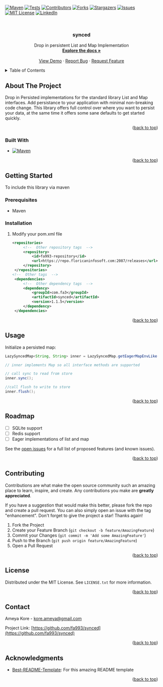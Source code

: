 <!-- Improved compatibility of back to top link: See: https://github.com/othneildrew/Best-README-Template/pull/73 -->
<a name="readme-top"></a>
[![Maven][maven-repo-shield]][maven-repo-url]
[![Tests][ci-shield]][ci-url]
[![Contributors][contributors-shield]][contributors-url]
[![Forks][forks-shield]][forks-url]
[![Stargazers][stars-shield]][stars-url]
[![Issues][issues-shield]][issues-url]
[![MIT License][license-shield]][license-url]
[![LinkedIn][linkedin-shield]][linkedin-url]



<!-- PROJECT LOGO -->
<br />
<div align="center">

<h3 align="center">synced</h3>

  <p align="center">
    Drop in persistent List and Map Implementation
    <br />
    <a href="https://github.com/fa993/synced"><strong>Explore the docs »</strong></a>
    <br />
    <br />
    <a href="https://github.com/fa993/synced">View Demo</a>
    ·
    <a href="https://github.com/fa993/synced/issues">Report Bug</a>
    ·
    <a href="https://github.com/fa993/synced/issues">Request Feature</a>
  </p>
</div>



<!-- TABLE OF CONTENTS -->
<details>
  <summary>Table of Contents</summary>
  <ol>
    <li>
      <a href="#about-the-project">About The Project</a>
      <ul>
        <li><a href="#built-with">Built With</a></li>
      </ul>
    </li>
    <li>
      <a href="#getting-started">Getting Started</a>
      <ul>
        <li><a href="#prerequisites">Prerequisites</a></li>
        <li><a href="#installation">Installation</a></li>
      </ul>
    </li>
    <li><a href="#usage">Usage</a></li>
    <li><a href="#roadmap">Roadmap</a></li>
    <li><a href="#contributing">Contributing</a></li>
    <li><a href="#license">License</a></li>
    <li><a href="#contact">Contact</a></li>
    <li><a href="#acknowledgments">Acknowledgments</a></li>
  </ol>
</details>



<!-- ABOUT THE PROJECT -->
## About The Project

Drop in Persisted implementations for the standard library List and Map interfaces. Add persistance to your application with minimal non-breaking code change. This library offers full control over where you want to persist your data, at the same time it offers some sane defaults to get started quickly.

<p align="right">(<a href="#readme-top">back to top</a>)</p>



### Built With

* [![Maven][Maven]][Maven-url]

<p align="right">(<a href="#readme-top">back to top</a>)</p>



<!-- GETTING STARTED -->
## Getting Started

To include this library via maven

### Prerequisites

* Maven

### Installation

1. Modify your pom.xml file
   ```xml
   <repositories>
        <!--  Other repository tags  -->
        <repository>
            <id>fa993-repository</id>
            <url>https://repo.floricaninfosoft.com:2087/releases</url>
        </repository>
    </repositories>
   <!--  Other tags  -->
    <dependencies>
        <!--  Other dependency tags  -->
        <dependency>
            <groupId>com.fa3</groupId>
            <artifactId>synced</artifactId>
            <version>1.1.5</version>
        </dependency>
    </dependencies>
   
   ```

<p align="right">(<a href="#readme-top">back to top</a>)</p>

<!-- USAGE EXAMPLES -->
## Usage

Initialize a persisted map:

```java
LazySyncedMap<String, String> inner = LazySyncedMap.getEagerMapEnvLike(new HashMap<>(), String.class, String.class, userDirEnvFile);

// inner implements Map so all interface methods are supported

// call sync to read from store
inner.sync();

//call flush to write to store
inner.flush();
```

<p align="right">(<a href="#readme-top">back to top</a>)</p>



<!-- ROADMAP -->
## Roadmap

- [ ] SQLite support 
- [ ] Redis support
- [ ] Eager implementations of list and map

See the [open issues](https://github.com/fa993/synced/issues) for a full list of proposed features (and known issues).

<p align="right">(<a href="#readme-top">back to top</a>)</p>



<!-- CONTRIBUTING -->
## Contributing

Contributions are what make the open source community such an amazing place to learn, inspire, and create. Any contributions you make are **greatly appreciated**.

If you have a suggestion that would make this better, please fork the repo and create a pull request. You can also simply open an issue with the tag "enhancement".
Don't forget to give the project a star! Thanks again!

1. Fork the Project
2. Create your Feature Branch (`git checkout -b feature/AmazingFeature`)
3. Commit your Changes (`git commit -m 'Add some AmazingFeature'`)
4. Push to the Branch (`git push origin feature/AmazingFeature`)
5. Open a Pull Request

<p align="right">(<a href="#readme-top">back to top</a>)</p>



<!-- LICENSE -->
## License

Distributed under the MIT License. See `LICENSE.txt` for more information.

<p align="right">(<a href="#readme-top">back to top</a>)</p>



<!-- CONTACT -->
## Contact

Ameya Kore - kore.ameya@gmail.com

Project Link: [https://github.com/fa993/synced](https://github.com/fa993/synced)

<p align="right">(<a href="#readme-top">back to top</a>)</p>



<!-- ACKNOWLEDGMENTS -->
## Acknowledgments

* [Best-README-Template](https://github.com/othneildrew/Best-README-Template): For this amazing README template

<p align="right">(<a href="#readme-top">back to top</a>)</p>


<!-- MARKDOWN LINKS & IMAGES -->
<!-- https://www.markdownguide.org/basic-syntax/#reference-style-links -->
[ci-shield]: https://img.shields.io/github/actions/workflow/status/fa993/synced/maven.yml
[ci-url]: https://github.com/fa993/synced/actions/workflows/maven.yml
[maven-repo-shield]: https://img.shields.io/badge/maven-1.1.x-green
[maven-repo-url]: https://repo.floricaninfosoft.com:2087/#/releases/com/fa3/synced
[contributors-shield]: https://img.shields.io/github/contributors/fa993/synced.svg
[contributors-url]: https://github.com/fa993/synced/graphs/contributors
[forks-shield]: https://img.shields.io/github/forks/fa993/synced.svg
[forks-url]: https://github.com/fa993/synced/network/members
[stars-shield]: https://img.shields.io/github/stars/fa993/synced.svg
[stars-url]: https://github.com/fa993/synced/stargazers
[issues-shield]: https://img.shields.io/github/issues/fa993/synced.svg
[issues-url]: https://github.com/fa993/synced/issues
[license-shield]: https://img.shields.io/github/license/fa993/synced.svg
[license-url]: https://github.com/fa993/synced/blob/master/LICENSE.txt
[linkedin-shield]: https://img.shields.io/badge/-LinkedIn-black.svg?logo=linkedin&colorB=555
[linkedin-url]: https://linkedin.com/in/ameya-kore-925620239
[product-screenshot]: images/screenshot.png
[Maven]: https://img.shields.io/badge/maven-000000?logo=apachemaven
[Maven-url]: https://maven.apache.org/
